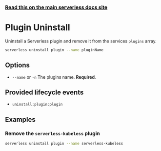 <!--
title: Serverless Framework Commands - Google Cloud Functions - Uninstall Plugin
menuText: Plugin Uninstall
menuOrder: 4
description: Uninstall a Serverless plugin
layout: Doc
-->

<!-- DOCS-SITE-LINK:START automatically generated  -->
### [Read this on the main serverless docs site](https://www.serverless.com/framework/docs/providers/google/cli-reference/uninstall-plugin)
<!-- DOCS-SITE-LINK:END -->

# Plugin Uninstall

Uninstall a Serverless plugin and remove it from the services `plugins` array.

```bash
serverless uninstall plugin --name pluginName
```

## Options
- `--name` or `-n` The plugins name. **Required**.

## Provided lifecycle events
- `uninstall:plugin:plugin`

## Examples

### Remove the `serverless-kubeless` plugin

```bash
serverless uninstall plugin --name serverless-kubeless
```
